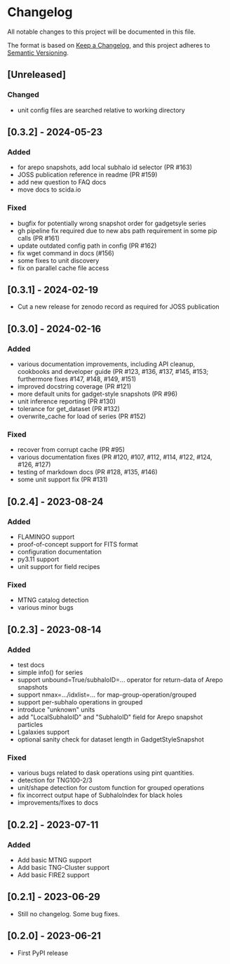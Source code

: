 # Changelog

All notable changes to this project will be documented in this file.

The format is based on [Keep a Changelog](https://keepachangelog.com/en/1.0.0/),
and this project adheres to [Semantic Versioning](https://semver.org/spec/v2.0.0.html).


## [Unreleased]

### Changed

- unit config files are searched relative to working directory

## [0.3.2] - 2024-05-23

### Added

- for arepo snapshots, add local subhalo id selector (PR #163)
- JOSS publication reference in readme (PR #159)
- add new question to FAQ docs
- move docs to scida.io

### Fixed

- bugfix for potentially wrong snapshot order for gadgetsyle series
- gh pipeline fix required due to new abs path requirement in some pip calls (PR #161)
- update outdated config path in config (PR #162)
- fix wget command in docs (#156)
- some fixes to unit discovery
- fix on parallel cache file access

## [0.3.1] - 2024-02-19

- Cut a new release for zenodo record as required for JOSS publication

## [0.3.0] - 2024-02-16

### Added

- various documentation improvements, including API cleanup, cookbooks and developer guide (PR #123, #136, #137, #145, #153; furthermore fixes #147, #148, #149, #151)
- improved docstring coverage (PR #121)
- more default units for gadget-style snapshots (PR #96)
- unit inference reporting (PR #130)
- tolerance for get_dataset (PR #132)
- overwrite_cache for load of series (PR #152)

### Fixed

- recover from corrupt cache (PR #95)
- various documentation fixes (PR #120, #107, #112, #114, #122, #124, #126, #127)
- testing of markdown docs (PR #128, #135, #146)
- some unit support fix (PR #131)


## [0.2.4] - 2023-08-24

### Added

- FLAMINGO support
- proof-of-concept support for FITS format
- configuration documentation
- py3.11 support
- unit support for field recipes

### Fixed

- MTNG catalog detection
- various minor bugs


## [0.2.3] - 2023-08-14

### Added
- test docs
- simple info() for series
- support unbound=True/subhaloID=... operator for return-data of Arepo snapshots
- support nmax=.../idxlist=... for map-group-operation/grouped
- support per-subhalo operations in grouped
- introduce "unknown" units
- add "LocalSubhaloID" and "SubhaloID" field for Arepo snapshot particles
- Lgalaxies support
- optional sanity check for dataset length in GadgetStyleSnapshot

### Fixed
- various bugs related to dask operations using pint quantities.
- detection for TNG100-2/3
- unit/shape detection for custom function for grouped operations
- fix incorrect output hape of SubhaloIndex for black holes
- improvements/fixes to docs

## [0.2.2] - 2023-07-11

### Added

- Add basic MTNG support
- Add basic TNG-Cluster support
- Add basic FIRE2 support

## [0.2.1] - 2023-06-29

- Still no changelog. Some bug fixes.

## [0.2.0] - 2023-06-21

- First PyPI release
